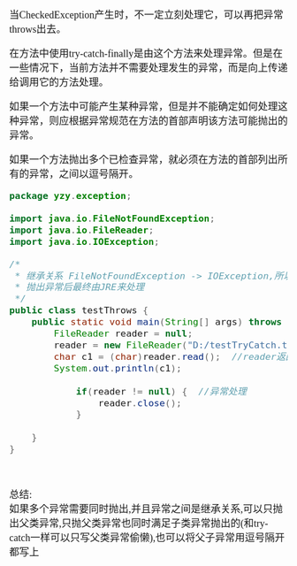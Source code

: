 <font size = 4 face = "黑体">

当CheckedException产生时，不一定立刻处理它，可以再把异常throws出去。

在方法中使用try-catch-finally是由这个方法来处理异常。但是在一些情况下，当前方法并不需要处理发生的异常，而是向上传递给调用它的方法处理。

如果一个方法中可能产生某种异常，但是并不能确定如何处理这种异常，则应根据异常规范在方法的首部声明该方法可能抛出的异常。

如果一个方法抛出多个已检查异常，就必须在方法的首部列出所有的异常，之间以逗号隔开。

```java
package yzy.exception;

import java.io.FileNotFoundException;
import java.io.FileReader;
import java.io.IOException;

/*
 * 继承关系 FileNotFoundException -> IOException,所以只需要抛出父类IOException异常就好了,也可以用逗号隔开都写上
 * 抛出异常后最终由JRE来处理
 */
public class testThrows {
	public static void main(String[] args) throws IOException,FileNotFoundException{
		FileReader reader = null;
		reader = new FileReader("D:/testTryCatch.txt");
		char c1 = (char)reader.read();  //reader返回第一个字符(以int类型返回)
		System.out.println(c1);
		
			if(reader != null) {  //异常处理
				reader.close();
			}
		
	}
}
```

</br>

总结: </br>
如果多个异常需要同时抛出,并且异常之间是继承关系,可以只抛出父类异常,只抛父类异常也同时满足子类异常抛出的(和try-catch一样可以只写父类异常偷懒),也可以将父子异常用逗号隔开都写上




</font>